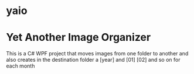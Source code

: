 # yaio
Yet Another Image Organizer
===========================
This is a C# WPF project that moves images from one folder to another and also creates in the destination folder a [year] and [01] [02] and so on for each month
